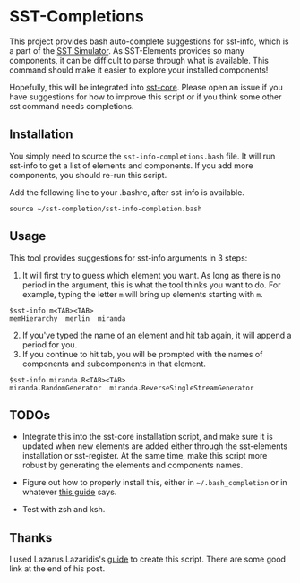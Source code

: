 # SST-Completions

This project provides bash auto-complete suggestions for sst-info, which is a part of the [SST Simulator](https://sst-simulator.org/). As SST-Elements provides so many components, it can be difficult to parse through what is available. This command should make it easier to explore your installed components!

Hopefully, this will be integrated into [sst-core](https://github.com/sstsimulator/sst-core). Please open an issue if you have suggestions for how to improve this script or if you think some other sst command needs completions.

## Installation

You simply need to source the `sst-info-completions.bash` file. It will run sst-info to get a list of elements and components. If you add more components, you should re-run this script.

Add the following line to your .bashrc, after sst-info is available.

```source ~/sst-completion/sst-info-completion.bash```

## Usage

This tool provides suggestions for sst-info arguments in 3 steps:

1. It will first try to guess which element you want. As long as there is no period in the argument, this is what the tool thinks you want to do. For example, typing the letter `m` will bring up elements starting with `m`.

```
$sst-info m<TAB><TAB>
memHierarchy  merlin  miranda
```

2. If you've typed the name of an element and hit tab again, it will append a period for you.
3. If you continue to hit tab, you will be prompted with the names of components and subcomponents in that element.
```
$sst-info miranda.R<TAB><TAB>
miranda.RandomGenerator  miranda.ReverseSingleStreamGenerator
```

## TODOs

* Integrate this into the sst-core installation script, and make sure it is updated when new elements are added either through the sst-elements installation or sst-register. At the same time, make this script more robust by generating the elements and components names.

* Figure out how to properly install this, either in `~/.bash_completion` or in whatever [this guide](https://github.com/scop/bash-completion/blob/master/README.md#faq) says.

* Test with zsh and ksh.



## Thanks

I used Lazarus Lazaridis's [guide](https://iridakos.com/programming/2018/03/01/bash[programmable-completion-tutorial) to create this script. There are some good link at the end of his post.
